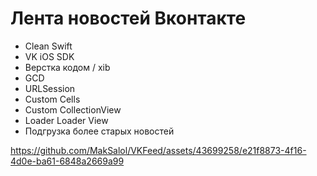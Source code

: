 # Лента новостей Вконтакте
- Clean Swift
- VK iOS SDK
- Верстка кодом / xib
- GCD
- URLSession
- Custom Cells
- Custom CollectionView
- Loader Loader View
- Подгрузка более старых новостей


https://github.com/MakSalol/VKFeed/assets/43699258/e21f8873-4f16-4d0e-ba61-6848a2669a99

